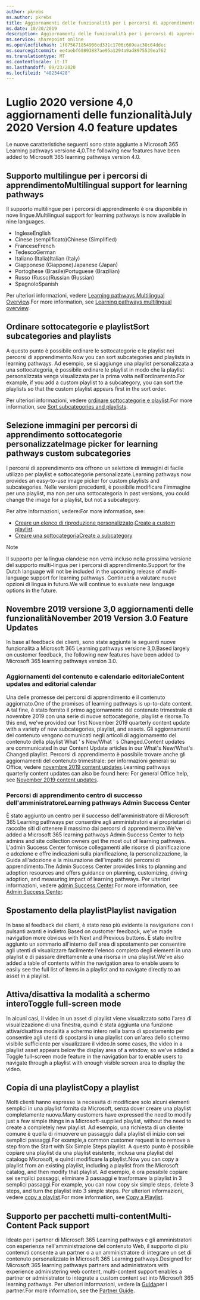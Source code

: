 ```yaml
---
author: pkrebs
ms.author: pkrebs
title: Aggiornamenti delle funzionalità per i percorsi di apprendimento
ms.date: 10/20/2019
description: Aggiornamenti delle funzionalità per i percorsi di apprendimento
ms.service: sharepoint online
ms.openlocfilehash: 1f075671854906cd331c1706c669eac30c04ddec
ms.sourcegitcommit: ee4aebf60893887ae95a1294a9ad8975539ea762
ms.translationtype: MT
ms.contentlocale: it-IT
ms.lasthandoff: 09/23/2020
ms.locfileid: "48234428"
---
```

# <a name="july-2020-version-40-feature-updates"></a><span data-ttu-id="9c40f-103">Luglio 2020 versione 4,0 aggiornamenti delle funzionalità</span><span class="sxs-lookup"><span data-stu-id="9c40f-103">July 2020 Version 4.0 feature updates</span></span> 

<span data-ttu-id="9c40f-104">Le nuove caratteristiche seguenti sono state aggiunte a Microsoft 365 Learning pathways versione 4,0.</span><span class="sxs-lookup"><span data-stu-id="9c40f-104">The following new features have been added to Microsoft 365 learning pathways version 4.0.</span></span> 

## <a name="multilingual-support-for-learning-pathways"></a><span data-ttu-id="9c40f-105">Supporto multilingue per i percorsi di apprendimento</span><span class="sxs-lookup"><span data-stu-id="9c40f-105">Multilingual support for learning pathways</span></span> 
<span data-ttu-id="9c40f-106">Il supporto multilingue per i percorsi di apprendimento è ora disponibile in nove lingue.</span><span class="sxs-lookup"><span data-stu-id="9c40f-106">Multilingual support for learning pathways is now available in nine languages.</span></span>  
- <span data-ttu-id="9c40f-107">Inglese</span><span class="sxs-lookup"><span data-stu-id="9c40f-107">English</span></span>     
- <span data-ttu-id="9c40f-108">Cinese (semplificato)</span><span class="sxs-lookup"><span data-stu-id="9c40f-108">Chinese (Simplified)</span></span> 
- <span data-ttu-id="9c40f-109">Francese</span><span class="sxs-lookup"><span data-stu-id="9c40f-109">French</span></span> 
- <span data-ttu-id="9c40f-110">Tedesco</span><span class="sxs-lookup"><span data-stu-id="9c40f-110">German</span></span> 
- <span data-ttu-id="9c40f-111">Italiano (Italia)</span><span class="sxs-lookup"><span data-stu-id="9c40f-111">Italian (Italy)</span></span> 
- <span data-ttu-id="9c40f-112">Giapponese (Giappone)</span><span class="sxs-lookup"><span data-stu-id="9c40f-112">Japanese (Japan)</span></span> 
- <span data-ttu-id="9c40f-113">Portoghese (Brasile)</span><span class="sxs-lookup"><span data-stu-id="9c40f-113">Portuguese (Brazilian)</span></span> 
- <span data-ttu-id="9c40f-114">Russo (Russo)</span><span class="sxs-lookup"><span data-stu-id="9c40f-114">Russian (Russian)</span></span> 
- <span data-ttu-id="9c40f-115">Spagnolo</span><span class="sxs-lookup"><span data-stu-id="9c40f-115">Spanish</span></span> 

<span data-ttu-id="9c40f-116">Per ulteriori informazioni, vedere [Learning pathways Multilingual Overview](custom_overview.md).</span><span class="sxs-lookup"><span data-stu-id="9c40f-116">For more information, see [Learning pathways multilingual overview](custom_overview.md).</span></span> 

## <a name="sort-subcategories-and-playlists"></a><span data-ttu-id="9c40f-117">Ordinare sottocategorie e playlist</span><span class="sxs-lookup"><span data-stu-id="9c40f-117">Sort subcategories and playlists</span></span>

<span data-ttu-id="9c40f-118">A questo punto è possibile ordinare le sottocategorie e le playlist nei percorsi di apprendimento.</span><span class="sxs-lookup"><span data-stu-id="9c40f-118">Now you can sort subcategories and playlists in learning pathways.</span></span> <span data-ttu-id="9c40f-119">Ad esempio, se si aggiunge una playlist personalizzata a una sottocategoria, è possibile ordinare le playlist in modo che la playlist personalizzata venga visualizzata per la prima volta nell'ordinamento.</span><span class="sxs-lookup"><span data-stu-id="9c40f-119">For example, if you add a custom playlist to a subcategory, you can sort the playlists so that the custom playlist appears first in the sort order.</span></span> 

<span data-ttu-id="9c40f-120">Per ulteriori informazioni, vedere [ordinare sottocategorie e playlist](custom_sortsubplay.md).</span><span class="sxs-lookup"><span data-stu-id="9c40f-120">For more information, see [Sort subcategories and playlists](custom_sortsubplay.md).</span></span> 

## <a name="image-picker-for-learning-pathways-custom-subcategories"></a><span data-ttu-id="9c40f-121">Selezione immagini per percorsi di apprendimento sottocategorie personalizzate</span><span class="sxs-lookup"><span data-stu-id="9c40f-121">Image picker for learning pathways custom subcategories</span></span> 
<span data-ttu-id="9c40f-122">I percorsi di apprendimento ora offrono un selettore di immagini di facile utilizzo per playlist e sottocategorie personalizzate.</span><span class="sxs-lookup"><span data-stu-id="9c40f-122">Learning pathways now provides an easy-to-use image picker for custom playlists and subcategories.</span></span>  <span data-ttu-id="9c40f-123">Nelle versioni precedenti, è possibile modificare l'immagine per una playlist, ma non per una sottocategoria.</span><span class="sxs-lookup"><span data-stu-id="9c40f-123">In past versions, you could change the image for a playlist, but not a subcategory.</span></span>  

<span data-ttu-id="9c40f-124">Per altre informazioni, vedere:</span><span class="sxs-lookup"><span data-stu-id="9c40f-124">For more information, see:</span></span>
- <span data-ttu-id="9c40f-125">[Creare un elenco di riproduzione personalizzato](custom_createnewplaylist.md).</span><span class="sxs-lookup"><span data-stu-id="9c40f-125">[Create a custom playlist](custom_createnewplaylist.md).</span></span> 
- [<span data-ttu-id="9c40f-126">Creare una sottocategoria</span><span class="sxs-lookup"><span data-stu-id="9c40f-126">Create a subcategory</span></span>](custom_createnewcat.md)

> [!NOTE]
> <span data-ttu-id="9c40f-127">Il supporto per la lingua olandese non verrà incluso nella prossima versione del supporto multi-lingua per i percorsi di apprendimento.</span><span class="sxs-lookup"><span data-stu-id="9c40f-127">Support for the Dutch language will not be included in the upcoming release of multi-language support for learning pathways.</span></span> <span data-ttu-id="9c40f-128">Continuerà a valutare nuove opzioni di lingua in futuro.</span><span class="sxs-lookup"><span data-stu-id="9c40f-128">We will continue to evaluate new language options in the future.</span></span>

## <a name="november-2019-version-30-feature-updates"></a><span data-ttu-id="9c40f-129">Novembre 2019 versione 3,0 aggiornamenti delle funzionalità</span><span class="sxs-lookup"><span data-stu-id="9c40f-129">November 2019 Version 3.0 Feature Updates</span></span>
<span data-ttu-id="9c40f-130">In base al feedback dei clienti, sono state aggiunte le seguenti nuove funzionalità a Microsoft 365 Learning pathways versione 3,0.</span><span class="sxs-lookup"><span data-stu-id="9c40f-130">Based largely on customer feedback, the following new features have been added to Microsoft 365 learning pathways version 3.0.</span></span>

### <a name="content-updates-and-editorial-calendar"></a><span data-ttu-id="9c40f-131">Aggiornamenti del contenuto e calendario editoriale</span><span class="sxs-lookup"><span data-stu-id="9c40f-131">Content updates and editorial calendar</span></span>
<span data-ttu-id="9c40f-132">Una delle promesse dei percorsi di apprendimento è il contenuto aggiornato.</span><span class="sxs-lookup"><span data-stu-id="9c40f-132">One of the promises of learning pathways is up-to-date content.</span></span> <span data-ttu-id="9c40f-133">A tal fine, è stato fornito il primo aggiornamento del contenuto trimestrale di novembre 2019 con una serie di nuove sottocategorie, playlist e risorse.</span><span class="sxs-lookup"><span data-stu-id="9c40f-133">To this end, we've provided our first November 2019 quarterly content update with a variety of new subcategories, playlist, and assets.</span></span> <span data-ttu-id="9c40f-134">Gli aggiornamenti del contenuto vengono comunicati negli articoli di aggiornamento del contenuto della playlist What ' s New/What ' s Changed.</span><span class="sxs-lookup"><span data-stu-id="9c40f-134">Content updates are communicated in our Content Update articles in our What's New/What's Changed playlist.</span></span> <span data-ttu-id="9c40f-135">Percorsi di apprendimento è possibile trovare anche gli aggiornamenti del contenuto trimestrale: per informazioni generali su Office, vedere [novembre 2019 content updates](custom_contentupdates.md).</span><span class="sxs-lookup"><span data-stu-id="9c40f-135">Learning pathways quarterly content updates can also be found here: For general Office help, see [November 2019 content updates](custom_contentupdates.md).</span></span>

### <a name="learning-pathways-admin-success-center"></a><span data-ttu-id="9c40f-136">Percorsi di apprendimento centro di successo dell'amministratore</span><span class="sxs-lookup"><span data-stu-id="9c40f-136">Learning pathways Admin Success Center</span></span>
<span data-ttu-id="9c40f-137">È stato aggiunto un centro per il successo dell'amministratore di Microsoft 365 Learning pathways per consentire agli amministratori e ai proprietari di raccolte siti di ottenere il massimo dai percorsi di apprendimento.</span><span class="sxs-lookup"><span data-stu-id="9c40f-137">We've added a Microsoft 365 learning pathways Admin Success Center to help admins and site collection owners get the most out of learning pathways.</span></span> <span data-ttu-id="9c40f-138">L'admin Success Center fornisce collegamenti alle risorse di pianificazione e adozione e offre indicazioni sulla pianificazione, la personalizzazione, la Guida all'adozione e la misurazione dell'impatto dei percorsi di apprendimento.</span><span class="sxs-lookup"><span data-stu-id="9c40f-138">The Admin Success Center provides links to planning and adoption resources and offers guidance on planning, customizing, driving adoption, and measuring impact of learning pathways.</span></span> <span data-ttu-id="9c40f-139">Per ulteriori informazioni, vedere [admin Success Center](custom_successcenter.md).</span><span class="sxs-lookup"><span data-stu-id="9c40f-139">For more information, see [Admin Success Center](custom_successcenter.md).</span></span>

## <a name="playlist-navigation"></a><span data-ttu-id="9c40f-140">Spostamento della playlist</span><span class="sxs-lookup"><span data-stu-id="9c40f-140">Playlist navigation</span></span>
<span data-ttu-id="9c40f-141">In base al feedback dei clienti, è stato reso più evidente la navigazione con i pulsanti avanti e indietro.</span><span class="sxs-lookup"><span data-stu-id="9c40f-141">Based on customer feedback, we've made navigation more obvious with Next and Previous buttons.</span></span> <span data-ttu-id="9c40f-142">È stato inoltre aggiunto un sommario all'interno dell'area di spostamento per consentire agli utenti di visualizzare facilmente l'elenco completo degli elementi in una playlist e di passare direttamente a una risorsa in una playlist.</span><span class="sxs-lookup"><span data-stu-id="9c40f-142">We've also added a table of contents within the navigation area to enable users to easily see the full list of items in a playlist and to navigate directly to an asset in a playlist.</span></span>

## <a name="toggle-full-screen-mode"></a><span data-ttu-id="9c40f-143">Attiva/disattiva la modalità a schermo intero</span><span class="sxs-lookup"><span data-stu-id="9c40f-143">Toggle full-screen mode</span></span>
<span data-ttu-id="9c40f-144">In alcuni casi, il video in un asset di playlist viene visualizzato sotto l'area di visualizzazione di una finestra, quindi è stata aggiunta una funzione attiva/disattiva modalità a schermo intero nella barra di spostamento per consentire agli utenti di spostarsi in una playlist con un'area dello schermo visibile sufficiente per visualizzare il video.</span><span class="sxs-lookup"><span data-stu-id="9c40f-144">In some cases, the video in a playlist asset appears below the display area of a window, so we've added a Toggle full-screen mode feature in the navigation bar to enable users to navigate through a playlist with enough visible screen area to display the video.</span></span>

## <a name="copy-a-playlist"></a><span data-ttu-id="9c40f-145">Copia di una playlist</span><span class="sxs-lookup"><span data-stu-id="9c40f-145">Copy a playlist</span></span>
<span data-ttu-id="9c40f-146">Molti clienti hanno espresso la necessità di modificare solo alcuni elementi semplici in una playlist fornita da Microsoft, senza dover creare una playlist completamente nuova.</span><span class="sxs-lookup"><span data-stu-id="9c40f-146">Many customers have expressed the need to modify just a few simple things in a Microsoft-supplied playlist, without the need to create a completely new playlist.</span></span> <span data-ttu-id="9c40f-147">Ad esempio, una richiesta di un cliente comune è quella di rimuovere un passaggio dalla playlist di inizio con sei semplici passaggi.</span><span class="sxs-lookup"><span data-stu-id="9c40f-147">For example,a common customer request is to remove a step from the Start with Six Simple Steps playlist.</span></span> <span data-ttu-id="9c40f-148">A questo punto è possibile copiare una playlist da una playlist esistente, inclusa una playlist del catalogo Microsoft, e quindi modificare la playlist.</span><span class="sxs-lookup"><span data-stu-id="9c40f-148">Now you can copy a playlist from an existing playlist, including a playlist from the Microsoft catalog, and then modify that playlist.</span></span> <span data-ttu-id="9c40f-149">Ad esempio, è ora possibile copiare sei semplici passaggi, eliminare 3 passaggi e trasformare la playlist in 3 semplici passaggi.</span><span class="sxs-lookup"><span data-stu-id="9c40f-149">For example, you can now copy six simple steps, delete 3 steps, and turn the playlist into 3 simple steps.</span></span> <span data-ttu-id="9c40f-150">Per ulteriori informazioni, vedere [copy a playlist](custom_copyplaylist.md).</span><span class="sxs-lookup"><span data-stu-id="9c40f-150">For more information, see [Copy a Playlist](custom_copyplaylist.md).</span></span>

## <a name="multi-content-pack-support"></a><span data-ttu-id="9c40f-151">Supporto per pacchetti multi-content</span><span class="sxs-lookup"><span data-stu-id="9c40f-151">Multi-Content Pack support</span></span>
<span data-ttu-id="9c40f-152">Ideato per i partner di Microsoft 365 Learning pathways e gli amministratori con esperienza nell'amministrazione del contenuto Web, il supporto di più contenuti consente a un partner o a un amministratore di integrare un set di contenuto personalizzato in Microsoft 365 Learning pathways.</span><span class="sxs-lookup"><span data-stu-id="9c40f-152">Designed for Microsoft 365 learning pathways partners and administrators with experience administering web content, multi-content support enables a partner or administrator to integrate a custom content set into Microsoft 365 learning pathways.</span></span> <span data-ttu-id="9c40f-153">Per ulteriori informazioni, vedere la [Guida](custom_partnerguide.md)per i partner.</span><span class="sxs-lookup"><span data-stu-id="9c40f-153">For more information, see the [Partner Guide](custom_partnerguide.md).</span></span>

